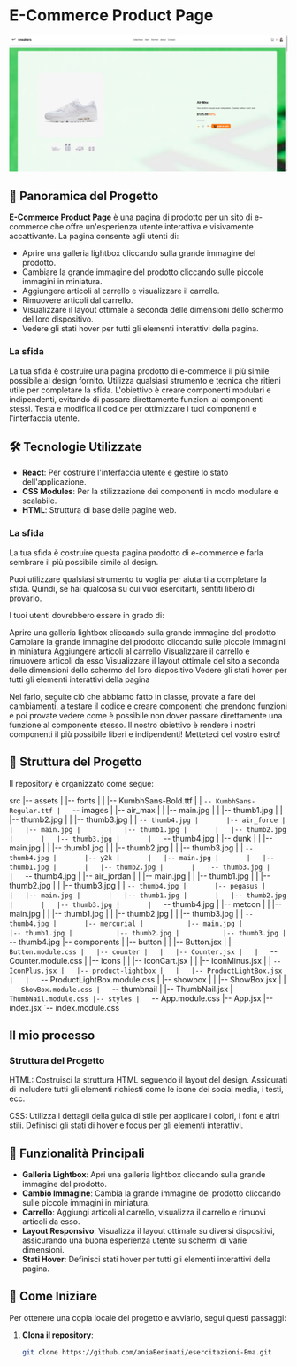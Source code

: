 # E-Commerce Product Page

![Screenshot del Progetto](./Screenshot.png) 

## 🚀 Panoramica del Progetto

**E-Commerce Product Page** è una pagina di prodotto per un sito di e-commerce che offre un'esperienza utente interattiva e visivamente accattivante. La pagina consente agli utenti di:

- Aprire una galleria lightbox cliccando sulla grande immagine del prodotto.
- Cambiare la grande immagine del prodotto cliccando sulle piccole immagini in miniatura.
- Aggiungere articoli al carrello e visualizzare il carrello.
- Rimuovere articoli dal carrello.
- Visualizzare il layout ottimale a seconda delle dimensioni dello schermo del loro dispositivo.
- Vedere gli stati hover per tutti gli elementi interattivi della pagina.

### La sfida

La tua sfida è costruire una pagina prodotto di e-commerce il più simile possibile al design fornito. Utilizza qualsiasi strumento e tecnica che ritieni utile per completare la sfida. L'obiettivo è creare componenti modulari e indipendenti, evitando di passare direttamente funzioni ai componenti stessi. Testa e modifica il codice per ottimizzare i tuoi componenti e l'interfaccia utente.

## 🛠️ Tecnologie Utilizzate

- **React**: Per costruire l'interfaccia utente e gestire lo stato dell'applicazione.
- **CSS Modules**: Per la stilizzazione dei componenti in modo modulare e scalabile.
- **HTML**: Struttura di base delle pagine web.

### La sfida

La tua sfida è costruire questa pagina prodotto di e-commerce e farla sembrare il più possibile simile al design.

Puoi utilizzare qualsiasi strumento tu voglia per aiutarti a completare la sfida. Quindi, se hai qualcosa su cui vuoi esercitarti, sentiti libero di provarlo.

I tuoi utenti dovrebbero essere in grado di:

Aprire una galleria lightbox cliccando sulla grande immagine del prodotto
Cambiare la grande immagine del prodotto cliccando sulle piccole immagini in miniatura
Aggiungere articoli al carrello
Visualizzare il carrello e rimuovere articoli da esso
Visualizzare il layout ottimale del sito a seconda delle dimensioni dello schermo del loro dispositivo
Vedere gli stati hover per tutti gli elementi interattivi della pagina

Nel farlo, seguite ciò che abbiamo fatto in classe, provate a fare dei cambiamenti, a testare il codice e creare componenti che prendono funzioni e poi provate vedere come è possibile non dover passare direttamente una funzione al componente stesso.
Il nostro obiettivo è rendere i nostri componenti il più possibile liberi e indipendenti!
Metteteci del vostro estro!

## 📂 Struttura del Progetto

Il repository è organizzato come segue:

src
|-- assets
|   |-- fonts
|   |   |-- KumbhSans-Bold.ttf
|   |   `-- KumbhSans-Regular.ttf
|   `-- images
|       |-- air_max
|       |   |-- main.jpg
|       |   |-- thumb1.jpg
|       |   |-- thumb2.jpg
|       |   |-- thumb3.jpg
|       |   `-- thumb4.jpg
|       |-- air_force
|       |   |-- main.jpg
|       |   |-- thumb1.jpg
|       |   |-- thumb2.jpg
|       |   |-- thumb3.jpg
|       |   `-- thumb4.jpg
|       |-- dunk
|       |   |-- main.jpg
|       |   |-- thumb1.jpg
|       |   |-- thumb2.jpg
|       |   |-- thumb3.jpg
|       |   `-- thumb4.jpg
|       |-- y2k
|       |   |-- main.jpg
|       |   |-- thumb1.jpg
|       |   |-- thumb2.jpg
|       |   |-- thumb3.jpg
|       |   `-- thumb4.jpg
|       |-- air_jordan
|       |   |-- main.jpg
|       |   |-- thumb1.jpg
|       |   |-- thumb2.jpg
|       |   |-- thumb3.jpg
|       |   `-- thumb4.jpg
|       |-- pegasus
|       |   |-- main.jpg
|       |   |-- thumb1.jpg
|       |   |-- thumb2.jpg
|       |   |-- thumb3.jpg
|       |   `-- thumb4.jpg
|       |-- metcon
|       |   |-- main.jpg
|       |   |-- thumb1.jpg
|       |   |-- thumb2.jpg
|       |   |-- thumb3.jpg
|       |   `-- thumb4.jpg
|       |-- mercurial
|           |-- main.jpg
|           |-- thumb1.jpg
|           |-- thumb2.jpg
|           |-- thumb3.jpg
|           `-- thumb4.jpg
|-- components
|   |-- button
|   |   |-- Button.jsx
|   |   `-- Button.module.css
|   |-- counter
|   |   |-- Counter.jsx
|   |   `-- Counter.module.css
|   |-- icons
|   |   |-- IconCart.jsx
|   |   |-- IconMinus.jsx
|   |   `-- IconPlus.jsx
|   |-- product-lightbox
|   |   |-- ProductLightBox.jsx
|   |   `-- ProductLightBox.module.css
|   |-- showbox
|   |   |-- ShowBox.jsx
|   |   `-- ShowBox.module.css
|   `-- thumbnail
|       |-- ThumbNail.jsx
|       `-- ThumbNail.module.css
|-- styles
|   `-- App.module.css
|-- App.jsx
|-- index.jsx
`-- index.module.css


## Il mio processo

### Struttura del Progetto

HTML:
Costruisci la struttura HTML seguendo il layout del design. Assicurati di includere tutti gli elementi richiesti come le icone dei social media, i testi, ecc.

CSS:
Utilizza i dettagli della guida di stile per applicare i colori, i font e altri stili. Definisci gli stati di hover e focus per gli elementi interattivi.


## 🎨 Funzionalità Principali

- **Galleria Lightbox**: Apri una galleria lightbox cliccando sulla grande immagine del prodotto.
- **Cambio Immagine**: Cambia la grande immagine del prodotto cliccando sulle piccole immagini in miniatura.
- **Carrello**: Aggiungi articoli al carrello, visualizza il carrello e rimuovi articoli da esso.
- **Layout Responsivo**: Visualizza il layout ottimale su diversi dispositivi, assicurando una buona esperienza utente su schermi di varie dimensioni.
- **Stati Hover**: Definisci stati hover per tutti gli elementi interattivi della pagina.

## 🚀 Come Iniziare

Per ottenere una copia locale del progetto e avviarlo, segui questi passaggi:

1. **Clona il repository**:
   ```bash
   git clone https://github.com/aniaBeninati/esercitazioni-Ema.git

